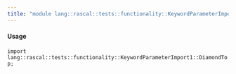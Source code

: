 ```yaml
---
title: "module lang::rascal::tests::functionality::KeywordParameterImport1::DiamondTop"
---
```


#### Usage

`import lang::rascal::tests::functionality::KeywordParameterImport1::DiamondTop;`

